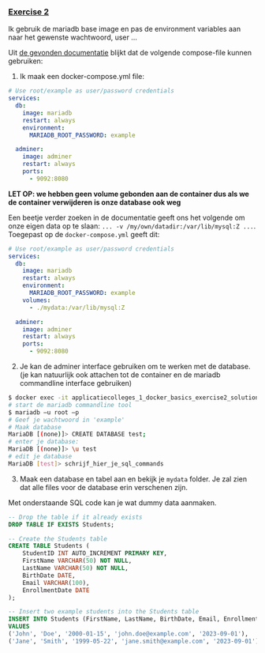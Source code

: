 ### [Exercise 2](https://kuleuven-diepenbeek.github.io/cloud-course/docker/docker_basics/#exercise-2)

Ik gebruik de mariadb base image en pas de environment variables aan naar het gewenste wachtwoord, user ...

Uit [de gevonden documentatie](https://hub.docker.com/_/mariadb) blijkt dat de volgende compose-file kunnen gebruiken:

1. Ik maak een docker-compose.yml file:
```yml
# Use root/example as user/password credentials
services:
  db:
    image: mariadb
    restart: always
    environment:
      MARIADB_ROOT_PASSWORD: example

  adminer:
    image: adminer
    restart: always
    ports:
      - 9092:8080
```

**LET OP: we hebben geen volume gebonden aan de container dus als we de container verwijderen is onze database ook weg**

Een beetje verder zoeken in de documentatie geeft ons het volgende om onze eigen data op te slaan: `... -v /my/own/datadir:/var/lib/mysql:Z ...`. Toegepast op de `docker-compose.yml` geeft dit: 

```yml
# Use root/example as user/password credentials
services:
  db:
    image: mariadb
    restart: always
    environment:
      MARIADB_ROOT_PASSWORD: example
    volumes:
      - ./mydata:/var/lib/mysql:Z

  adminer:
    image: adminer
    restart: always
    ports:
      - 9092:8080
```

2. Je kan de adminer interface gebruiken om te werken met de database. (je kan natuurlijk ook attachen tot de container en de mariadb commandline interface gebruiken) 
```bash
$ docker exec -it applicatiecolleges_1_docker_basics_exercise2_solution-db-1 bash
# start de mariadb commandline tool
$ mariadb –u root –p
# Geef je wachtwoord in 'example'
# Maak database
MariaDB [(none)]> CREATE DATABASE test;
# enter je database: 
MariaDB [(none)]> \u test
# edit je database
MariaDB [test]> schrijf_hier_je_sql_commands
```

3. Maak een database en tabel aan en bekijk je `mydata` folder. Je zal zien dat alle files voor de database erin verschenen zijn.

Met onderstaande SQL code kan je wat dummy data aanmaken.
```sql
-- Drop the table if it already exists
DROP TABLE IF EXISTS Students;

-- Create the Students table
CREATE TABLE Students (
    StudentID INT AUTO_INCREMENT PRIMARY KEY,
    FirstName VARCHAR(50) NOT NULL,
    LastName VARCHAR(50) NOT NULL,
    BirthDate DATE,
    Email VARCHAR(100),
    EnrollmentDate DATE
);

-- Insert two example students into the Students table
INSERT INTO Students (FirstName, LastName, BirthDate, Email, EnrollmentDate)
VALUES
('John', 'Doe', '2000-01-15', 'john.doe@example.com', '2023-09-01'),
('Jane', 'Smith', '1999-05-22', 'jane.smith@example.com', '2023-09-01');
```
 
